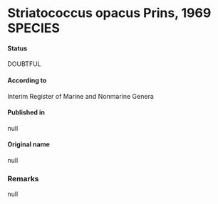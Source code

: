 Striatococcus opacus Prins, 1969 SPECIES
=======

#### Status
DOUBTFUL

#### According to
Interim Register of Marine and Nonmarine Genera

#### Published in
null

#### Original name
null

### Remarks
null